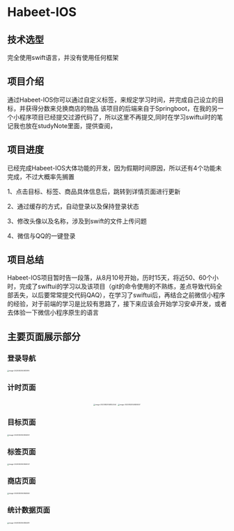 # Habeet-IOS

## 技术选型

完全使用swift语言，并没有使用任何框架

## 项目介绍

通过Habeet-IOS你可以通过自定义标签，来规定学习时间，并完成自己设立的目标，并获得分数来兑换商店的物品
该项目的后端来自于Springboot，在我的另一个小程序项目已经提交过源代码了，所以这里不再提交,同时在学习swiftui时的笔记我也放在studyNote里面，提供查阅，

## 项目进度

已经完成Habeet-IOS大体功能的开发，因为假期时间原因，所以还有4个功能未完成，不过大概率先搁置

1、点击目标、标签、商品具体信息后，跳转到详情页面进行更新

2、通过缓存的方式，自动登录以及保持登录状态

3、修改头像以及名称，涉及到swift的文件上传问题

4、微信与QQ的一键登录

## 项目总结

Habeet-IOS项目暂时告一段落，从8月10号开始，历时15天，将近50、60个小时，完成了swiftui的学习以及该项目（git的命令使用的不熟练，差点导致代码全部丢失，以后要常常提交代码QAQ），在学习了swiftui后，再结合之前微信小程序的经验，对于前端的学习是比较有思路了，接下来应该会开始学习安卓开发，或者去体验一下微信小程序原生的语言

## 主要页面展示部分

### 登录导航

<img src="https://gitee.com/TECNB/pic-demo/raw/master/image-20230825140813876.png" alt="image-20230825140813876" style="zoom:25%;" />

### 计时页面

<center>
  <img src="https://gitee.com/TECNB/pic-demo/raw/master/image-20230825140822044.png" alt="image-20230825140822044" style="zoom:25%;" />
  <img src="https://gitee.com/TECNB/pic-demo/raw/master/image-20230825140829257.png" alt="image-20230825140829257" style="zoom:25%;" />
</centerc>

</center>







### 目标页面

<img src="https://gitee.com/TECNB/pic-demo/raw/master/image-20230825140834921.png" alt="image-20230825140834921" style="zoom:25%;" />

### 标签页面

<img src="https://gitee.com/TECNB/pic-demo/raw/master/image-20230825140840021.png" alt="image-20230825140840021" style="zoom:25%;" />

### 商店页面

<img src="https://gitee.com/TECNB/pic-demo/raw/master/image-20230825140845550.png" alt="image-20230825140845550" style="zoom:25%;" />

### 统计数据页面

<img src="https://gitee.com/TECNB/pic-demo/raw/master/image-20230825140850281.png" alt="image-20230825140850281" style="zoom:25%;" />
